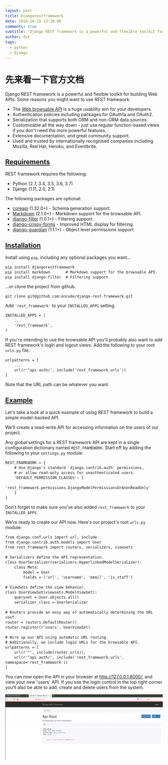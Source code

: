 ```yaml
---
layout: post
title: Djangorestframework
date: 2018-10-15 13:28:00
comments: true
subtitle:  Django REST framework is a powerful and flexible toolkit for building Web APIs.
author: dzt
tags: 
  - python
  - Django
---
```



# 先来看一下官方文档

Django REST framework is a powerful and flexible toolkit for building Web APIs.
Some reasons you might want to use REST framework:

* The [Web browsable API](https://restframework.herokuapp.com/) is a huge usability win for your developers.
* Authentication policies including packages for OAuth1a and OAuth2.
* Serialization that supports both ORM and non-ORM data sources.
* Customizable all the way down - just use regular function-based views if you don't need the more powerful features.
* Extensive documentation, and great community support.
* Used and trusted by internationally recognised companies including Mozilla, Red Hat, Heroku, and Eventbrite.

## [Requirements](https://www.django-rest-framework.org/#requirements)

REST framework requires the following:

- Python (2.7, 3.4, 3.5, 3.6, 3.7)
- Django (1.11, 2.0, 2.1)

The following packages are optional:

- [coreapi](https://pypi.org/project/coreapi/) (1.32.0+) - Schema generation support.
- [Markdown](https://pypi.org/project/Markdown/) (2.1.0+) - Markdown support for the browsable API.
- [django-filter](https://pypi.org/project/django-filter/) (1.0.1+) - Filtering support.
- [django-crispy-forms](https://github.com/maraujop/django-crispy-forms) - Improved HTML display for filtering.
- [django-guardian](https://github.com/django-guardian/django-guardian) (1.1.1+) - Object level permissions support.

## [Installation](https://www.django-rest-framework.org/#installation)

Install using `pip`, including any optional packages you want...

```
pip install djangorestframework
pip install markdown       # Markdown support for the browsable API.
pip install django-filter  # Filtering support
```

...or clone the project from github.

```
git clone git@github.com:encode/django-rest-framework.git
```

Add `'rest_framework'` to your `INSTALLED_APPS` setting.

```
INSTALLED_APPS = (
    ...
    'rest_framework',
)
```

If you're intending to use the browsable API you'll probably also want to add REST framework's login and logout views. Add the following to your root `urls.py` file.

```
urlpatterns = [
    ...
    url(r'^api-auth/', include('rest_framework.urls'))
]
```

Note that the URL path can be whatever you want.

## [Example](https://www.django-rest-framework.org/#example)

Let's take a look at a quick example of using REST framework to build a simple model-backed API.

We'll create a read-write API for accessing information on the users of our project.

Any global settings for a REST framework API are kept in a single configuration dictionary named `REST_FRAMEWORK`. Start off by adding the following to your `settings.py` module:

```
REST_FRAMEWORK = {
    # Use Django's standard `django.contrib.auth` permissions,
    # or allow read-only access for unauthenticated users.
    'DEFAULT_PERMISSION_CLASSES': [
        'rest_framework.permissions.DjangoModelPermissionsOrAnonReadOnly'
    ]
}
```

Don't forget to make sure you've also added `rest_framework` to your `INSTALLED_APPS`.

We're ready to create our API now. Here's our project's root `urls.py` module:

```
from django.conf.urls import url, include
from django.contrib.auth.models import User
from rest_framework import routers, serializers, viewsets

# Serializers define the API representation.
class UserSerializer(serializers.HyperlinkedModelSerializer):
    class Meta:
        model = User
        fields = ('url', 'username', 'email', 'is_staff')

# ViewSets define the view behavior.
class UserViewSet(viewsets.ModelViewSet):
    queryset = User.objects.all()
    serializer_class = UserSerializer

# Routers provide an easy way of automatically determining the URL conf.
router = routers.DefaultRouter()
router.register(r'users', UserViewSet)

# Wire up our API using automatic URL routing.
# Additionally, we include login URLs for the browsable API.
urlpatterns = [
    url(r'^', include(router.urls)),
    url(r'^api-auth/', include('rest_framework.urls', namespace='rest_framework'))
]
```

You can now open the API in your browser at <http://127.0.0.1:8000/>, and view your new 'users' API. If you use the login control in the top right corner you'll also be able to add, create and delete users from the system.



![](https://raw.githubusercontent.com/yanshigou/yanshigou.github.io/master/img/t/restframework.png)